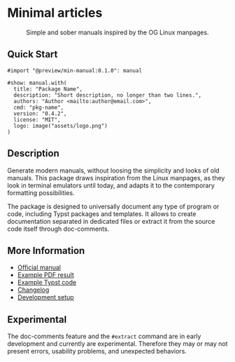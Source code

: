 # Minimal articles

<center>
  Simple and sober manuals inspired by the OG Linux manpages.
</center>


## Quick Start

```typst
#import "@preview/min-manual:0.1.0": manual

#show: manual.with(
  title: "Package Name",
  description: "Short description, no longer than two lines.",
  authors: "Author <mailto:author@email.com>",
  cmd: "pkg-name",
  version: "0.4.2",
  license: "MIT",
  logo: image("assets/logo.png")
)
```


## Description

Generate modern manuals, without loosing the simplicity and looks of old
manuals. This package draws inspiration from the Linux manpages, as they look in
terminal emulators until today, and adapts it to the contemporary formatting
possibilities.

The package is designed to universally document any type of program or code,
including Typst packages and templates. It allows to create documentation 
separated in dedicated files or extract it from the source code itself through
doc-comments.


## More Information

- [Official manual](https://raw.githubusercontent.com/mayconfmelo/min-manual/refs/tags/0.1.1/docs/manual.pdf)
- [Example PDF result](https://raw.githubusercontent.com/mayconfmelo/min-manual/refs/tags/0.1.1/docs/example.pdf)
- [Example Typst code](https://github.com/mayconfmelo/min-manual/blob/0.1.1/template/manual.typ)
- [Changelog](https://github.com/mayconfmelo/min-manual/blob/main/docs/changelog.md)
- [Development setup](https://github.com/mayconfmelo/min-manual/blob/main/docs/setup.md)


## Experimental 

The doc-comments feature and the `#extract` command are in early development and
currently are experimental. Therefore they may or may not present errors,
usability problems, and unexpected behaviors.
